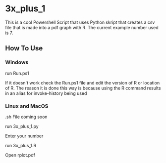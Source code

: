 # 3x_plus_1
This is a cool Powershell Script that uses Python skript that creates a csv file that is made into a pdf graph with R. The current example number used is 7.

## How To Use

### Windows

run Run.ps1

If it doesn't work check the Run.ps1 file and edit the version of R or location of R. The reason it is done this way is because using the R command results in an alias for invoke-history being used

### Linux and MacOS

.sh File coming soon

run 3x_plus_1.py

Enter your number

run 3x_plus_1.R

Open rplot.pdf
